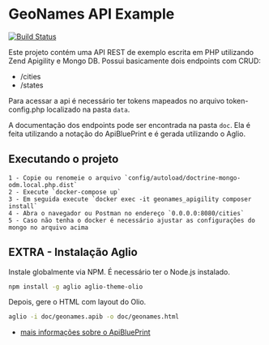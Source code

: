GeoNames API Example
=================================================
[![Build Status](https://semaphoreci.com/api/v1/mariojrrc/geonames-api/branches/master/badge.svg)](https://semaphoreci.com/mariojrrc/geonames-api)

Este projeto contém uma API REST de exemplo escrita em PHP utilizando Zend Apigility e Mongo DB.
Possui basicamente dois endpoints com CRUD:

- /cities
- /states

Para acessar a api é necessário ter tokens mapeados
no arquivo token-config.php localizado na pasta `data`.

A documentação dos endpoints pode ser encontrada na pasta `doc`. Ela é feita utilizando
a notação do ApiBluePrint e é gerada utilizando o Aglio.

## Executando o projeto
    1 - Copie ou renomeie o arquivo `config/autoload/doctrine-mongo-odm.local.php.dist`
    2 - Execute `docker-compose up`
    3 - Em seguida execute `docker exec -it geonames_apigility composer install`
    4 - Abra o navegador ou Postman no endereço `0.0.0.0:8080/cities`
    5 - Caso não tenha o docker é necessário ajustar as configurações do mongo no arquivo acima

## EXTRA - Instalação Aglio
Instale globalmente via NPM. É necessário ter o Node.js instalado.

```bash
npm install -g aglio aglio-theme-olio
```

Depois, gere o HTML com layout do Olio.

```bash
aglio -i doc/geonames.apib -o doc/geonames.html
```

* [mais informações sobre o ApiBluePrint](https://apiblueprint.org/)